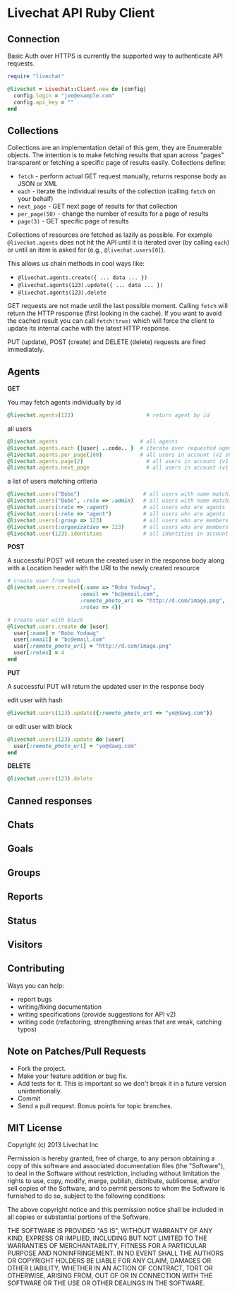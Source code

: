 Livechat API Ruby Client
=======================

Connection
----------

Basic Auth over HTTPS is currently the supported way to authenticate API requests.

```ruby
require "livechat"

@livechat = Livechat::Client.new do |config|
  config.login = "joe@example.com"
  config.api_key = ""
end
```


Collections
-----------
Collections are an implementation detail of this gem, they are Enumerable objects. The intention is to make fetching results that span across "pages"
transparent or fetching a specific page of results easily. Collections define:

  * `fetch`        - perform actual GET request manually, returns response body as JSON or XML
  * `each`         - iterate the individual results of the collection (calling `fetch` on your behalf)
  * `next_page`    - GET next page of results for that collection
  * `per_page(50)` - change the number of results for a page of results
  * `page(3)`      - GET specific page of results

Collections of resources are fetched as lazily as possible. For example `@livechat.agents` does not hit the API until it is iterated over
(by calling `each`) or until an item is asked for (e.g., `@livechat.users[0]`).

This allows us chain methods in cool ways like:

  * `@livechat.agents.create({ ... data ... })`
  * `@livechat.agents(123).update({ ... data ... })`
  * `@livechat.agents(123).delete`

GET requests are not made until the last possible moment. Calling `fetch` will return the HTTP response (first looking in the cache). If you
want to avoid the cached result you can call `fetch(true)` which will force the client to update its internal cache with the latest HTTP response.

PUT (update), POST (create) and DELETE (delete) requests are fired immediately.



Agents
-----

**GET**

You may fetch agents individually by id

```ruby
@livechat.agents(123)                       # return agent by id
```

all users

```ruby
@livechat.agents                          # all agents
@livechat.agents.each {|user| ..code.. }  # iterate over requested agents
@livechat.agents.per_page(100)            # all users in account (v2 should accept `?per_page=NUMBER`)
@livechat.agents.page(2)                    # all users in account (v1 currently accepts `?page=NUMBER`)
@livechat.agents.next_page                  # all users in account (v1 currently accepts `?page=NUMBER`)
```

a list of users matching criteria

```ruby
@livechat.users("Bobo")                    # all users with name matching all or part of "Bobo"
@livechat.users("Bobo", :role => :admin)   # all users with name matching all or part of "Bobo" who are admins
@livechat.users(:role => :agent)           # all users who are agents
@livechat.users(:role => "agent")          # all users who are agents
@livechat.users(:group => 123)             # all users who are members of group id
@livechat.users(:organization => 123)      # all users who are members of organization id
@livechat.user(123).identities             # all identities in account for a given user
```

**POST**

A successful POST will return the created user in the response body along with a Location header with the URI to the newly created resource

```ruby
# create user from hash
@livechat.users.create({:name => "Bobo Yodawg",
                       :email => "bc@email.com",
                       :remote_photo_url => "http://d.com/image.png",
                       :roles => 4})

# create user with block
@livechat.users.create do |user|
  user[:name] = "Bobo Yodawg"
  user[:email] = "bc@email.com"
  user[:remote_photo_url] = "http://d.com/image.png"
  user[:roles] = 4
end
```

**PUT**

A successful PUT will return the updated user in the response body

edit user with hash

```ruby
@livechat.users(123).update({:remote_photo_url => "yo@dawg.com"})
```

or edit user with block

```ruby
@livechat.users(123).update do |user|
  user[:remote_photo_url] = "yo@dawg.com"
end
```

**DELETE**

```ruby
@livechat.users(123).delete
```



Canned responses
-----------



Chats
-----------



Goals
-----------




Groups
-----------


Reports
-----------



Status
-----------



Visitors
-----------


Contributing
------------


Ways you can help:

  * report bugs
  * writing/fixing documentation
  * writing specifications (provide suggestions for API v2)
  * writing code (refactoring, strengthening areas that are weak, catching typos)

Note on Patches/Pull Requests
-----------------------------
  * Fork the project.
  * Make your feature addition or bug fix.
  * Add tests for it. This is important so we don't break it in a future version unintentionally.
  * Commit
  * Send a pull request. Bonus points for topic branches.

MIT License
-----------
Copyright (c) 2013 Livechat Inc

Permission is hereby granted, free of charge, to any person obtaining a copy of this software and associated documentation files (the "Software"), to deal in the Software without restriction, including without limitation the rights to use, copy, modify, merge, publish, distribute, sublicense, and/or sell copies of the Software, and to permit persons to whom the Software is furnished to do so, subject to the following conditions:

The above copyright notice and this permission notice shall be included in all copies or substantial portions of the Software.

THE SOFTWARE IS PROVIDED "AS IS", WITHOUT WARRANTY OF ANY KIND, EXPRESS OR IMPLIED, INCLUDING BUT NOT LIMITED TO THE WARRANTIES OF MERCHANTABILITY, FITNESS FOR A PARTICULAR PURPOSE AND NONINFRINGEMENT. IN NO EVENT SHALL THE AUTHORS OR COPYRIGHT HOLDERS BE LIABLE FOR ANY CLAIM, DAMAGES OR OTHER LIABILITY, WHETHER IN AN ACTION OF CONTRACT, TORT OR OTHERWISE, ARISING FROM, OUT OF OR IN CONNECTION WITH THE SOFTWARE OR THE USE OR OTHER DEALINGS IN THE SOFTWARE.
